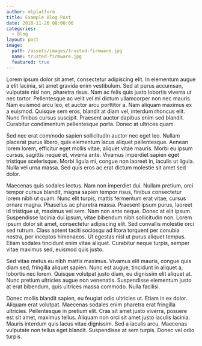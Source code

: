 ```yaml
---
author: mlplatform
title: Example Blog Post
date: 2018-11-26 08:00:00
categories:
  - Blog
layout: post
image:
  path: /assets/images/trusted-firmware.jpg
  name: trusted-firmware.jpg
  featured: true
---
```

Lorem ipsum dolor sit amet, consectetur adipiscing elit. In elementum augue a elit lacinia, sit amet gravida enim vestibulum. Sed at purus accumsan, vulputate nisl non, pharetra risus. Nam ac felis quis justo lobortis viverra ut nec tortor. Pellentesque ac velit vel mi dictum ullamcorper non nec mauris. Nam euismod arcu leo, et auctor arcu porttitor a. Nam aliquam maximus ex a euismod. Quisque sem eros, blandit at diam vel, interdum rhoncus elit. Nunc finibus cursus suscipit. Praesent auctor dapibus enim sed blandit. Curabitur condimentum pellentesque porta. Donec at ultrices quam.

Sed nec erat commodo sapien sollicitudin auctor nec eget leo. Nullam placerat purus libero, quis elementum lacus aliquet pellentesque. Aenean lorem lorem, efficitur eget mollis vitae, aliquet vitae mauris. Morbi eu ipsum cursus, sagittis neque et, viverra ante. Vivamus imperdiet sapien eget tristique scelerisque. Morbi ligula mi, congue non laoreet in, iaculis ut ligula. Nulla vel urna massa. Sed quis eros ac erat dictum molestie sit amet sed dolor.

Maecenas quis sodales lectus. Nam non imperdiet dui. Nullam pretium, orci tempor cursus blandit, magna sapien tempor risus, finibus consectetur lorem nibh ut quam. Nunc elit turpis, mattis fermentum erat vitae, cursus ornare magna. Phasellus ac pharetra massa. Praesent ipsum purus, laoreet id tristique ut, maximus vel sem. Nam non ante neque. Donec at elit ipsum. Suspendisse lacinia dui ipsum, vitae bibendum nibh sollicitudin non. Lorem ipsum dolor sit amet, consectetur adipiscing elit. Sed convallis molestie orci sed rutrum. Class aptent taciti sociosqu ad litora torquent per conubia nostra, per inceptos himenaeos. Ut egestas nisl ut purus aliquet tempus. Etiam sodales tincidunt enim vitae aliquet. Curabitur neque turpis, semper vitae maximus sed, euismod quis justo.

Sed vitae metus eu nibh mattis maximus. Vivamus elit mauris, congue quis diam sed, fringilla aliquet sapien. Nunc est augue, tincidunt in aliquet a, lobortis nec lorem. Quisque volutpat justo diam, eu dignissim elit aliquet at. Nunc pretium ultricies augue non venenatis. Suspendisse elementum justo at erat bibendum, quis ultrices massa commodo. Nulla facilisi.

Donec mollis blandit sapien, eu feugiat odio ultricies ut. Etiam in ex dolor. Aliquam erat volutpat. Maecenas sodales enim pharetra erat fringilla ultricies. Pellentesque in pretium elit. Cras sit amet justo viverra, posuere est sit amet, maximus tellus. Aliquam non orci sit amet justo iaculis lacinia. Mauris interdum quis lacus vitae dignissim. Sed a iaculis arcu. Maecenas vulputate non tellus eget blandit. Suspendisse at sem turpis. Donec vel odio turpis.